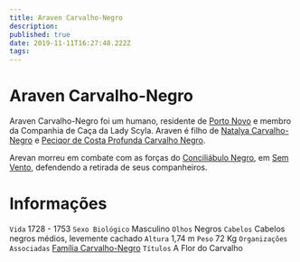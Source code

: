 ```yaml
---
title: Araven Carvalho-Negro
description: 
published: true
date: 2019-11-11T16:27:48.222Z
tags: 
---
```


<!-- SUBTITLE: A Flor do Carvalho -->

# Araven Carvalho-Negro
Araven Carvalho-Negro foi um humano, residente de [Porto Novo](/lugares/plano-material/drafeon/sudeste-de-drafeon/porto-novo#porto-novo) e membro da Companhia de Caça da Lady Scyla. Araven é filho de [Natalya Carvalho-Negro](/individuos/natalya-caravalho-negro#natalya-caravalho-negro) e [Peciqor de Costa Profunda Carvalho Negro](/individuos/peciqor-de-costa-profunda-carvalho-negro#peciqor-de-costa-profunda-carvalho-negro).

Arevan morreu em combate com as forças do [Conciliábulo Negro](/faccoes/faccoes-independentes/conciliabulo-negro#conciliabulo-negro), em [Sem Vento](/lugares/plano-material/drafeon/sudeste-de-drafeon/sem-vento#sem-vento), defendendo a retirada de seus companheiros.

# Informações
`Vida` 1728 - 1753
`Sexo Biológico` Masculino
`Olhos` Negros
`Cabelos` Cabelos negros médios, levemente cachado
`Altura` 1,74 m
`Peso` 72 Kg
`Organizações Associadas` [Família Carvalho-Negro](/faccoes/faccoes-familiares/familia-carvalho-negro#familia-carvalho-negro)
`Títulos` A Flor do Carvalho

